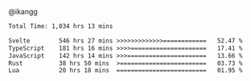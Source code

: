 @ikangg
<!--START_SECTION:waka-->

```txt
Total Time: 1,034 hrs 13 mins

Svelte        546 hrs 27 mins >>>>>>>>>>>>>============   52.47 %
TypeScript    181 hrs 16 mins >>>>=====================   17.41 %
JavaScript    142 hrs 14 mins >>>======================   13.66 %
Rust          38 hrs 50 mins  >========================   03.73 %
Lua           20 hrs 18 mins  =========================   01.95 %
```

<!--END_SECTION:waka-->
